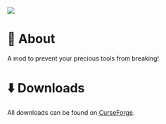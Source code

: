 ![](https://i.ibb.co/Mk2gxRm/better-durability.png)

# 📖 About

A mod to prevent your precious tools from breaking!

# ⬇️ Downloads

All downloads can be found on [CurseForge](https://www.curseforge.com/minecraft/mc-mods/better-durability).